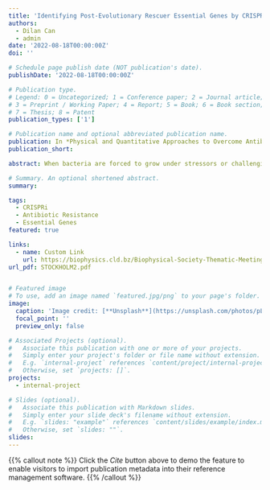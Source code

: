 ```yaml
---
title: 'Identifying Post-Evolutionary Rescuer Essential Genes by CRISPRi-Seq'
authors:
  - Dilan Can
  - admin
date: '2022-08-18T00:00:00Z'
doi: ''

# Schedule page publish date (NOT publication's date).
publishDate: '2022-08-18T00:00:00Z'

# Publication type.
# Legend: 0 = Uncategorized; 1 = Conference paper; 2 = Journal article;
# 3 = Preprint / Working Paper; 4 = Report; 5 = Book; 6 = Book section;
# 7 = Thesis; 8 = Patent
publication_types: ['1']

# Publication name and optional abbreviated publication name.
publication: In *Physical and Quantitative Approaches to Overcome Antibiotic Resistance*
publication_short: 

abstract: When bacteria are forced to grow under stressors or challenging conditions, the most suitable genotype in the population quickly replicates, and then the adaptation occurs. In fact, bacterial populations have various solutions to suit many challenging conditions which underpin evolution. The biggest problem among these solutions is the resistance developed by bacteria against antibiotics, and it is a worrying global problem. A question that is not emphasized enough in antibiotic resistance is, which essential genes in evolving bacteria are more critical to their new state? If this question can be explained in terms of all genes in different conditions, critical genes can be selected, and their relevance with resistance clarified. To test this hypothesis, we transformed a genome-wide library of CRISPRi plasmids that into the E.coli strain exposed to adaptive laboratory experiments in the presence of five different antibiotics. Then we analyzed single guide RNA presences and counts by Next Generation Sequencing. Thus, we revealed which genes are essential in the post-evolutionary state with their rescuer role. We found 134 essential genes were common in all experimental conditions. Highlighting these rescuer genes is promising in finding convenient new therapies against antibiotic resistance. In addition, these post-evo genes will determine candidate genes or targets in the field of new antibiotic discovery.

# Summary. An optional shortened abstract.
summary:

tags:
  - CRISPRi
  - Antibiotic Resistance
  - Essential Genes 
featured: true

links:
  - name: Custom Link
    url: https://biophysics.cld.bz/Biophysical-Society-Thematic-Meeting-Stockholm-2022
url_pdf: STOCKHOLM2.pdf


# Featured image
# To use, add an image named `featured.jpg/png` to your page's folder.
image:
  caption: 'Image credit: [**Unsplash**](https://unsplash.com/photos/pLCdAaMFLTE)'
  focal_point: ''
  preview_only: false

# Associated Projects (optional).
#   Associate this publication with one or more of your projects.
#   Simply enter your project's folder or file name without extension.
#   E.g. `internal-project` references `content/project/internal-project/index.md`.
#   Otherwise, set `projects: []`.
projects:
  - internal-project

# Slides (optional).
#   Associate this publication with Markdown slides.
#   Simply enter your slide deck's filename without extension.
#   E.g. `slides: "example"` references `content/slides/example/index.md`.
#   Otherwise, set `slides: ""`.
slides:
---
```


{{% callout note %}}
Click the _Cite_ button above to demo the feature to enable visitors to import publication metadata into their reference management software.
{{% /callout %}}


